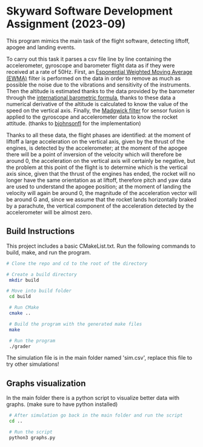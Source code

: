 # Skyward Software Development Assignment (2023-09)

This program mimics the main task of the flight software, detecting liftoff, apogee and landing events.

To carry out this task it parses a csv file line by line containing the accelerometer, gyroscope and barometer flight data as if they were received at a rate of 50Hz.
First, an [Esponential Weighted Moving Average (EWMA)](https://en.wikipedia.org/wiki/Exponential_smoothing) filter is performed on the data in order to remove as much as possible the noise due to the vibrations and sensitivity of the instruments.
Then the altitude is estimated thanks to the data provided by the barometer through the [international barometric formula](https://en.wikipedia.org/wiki/Barometric_formula), thanks to these data a numerical derivative of the altitude is calculated to know the value of the speed on the vertical axis. 
Finally, the [Madgwick filter](https://ahrs.readthedocs.io/en/latest/filters/madgwick.html) for sensor fusion is applied to the gyroscope and accelerometer data to know the rocket attitude. (thanks to [bjohnsonfl](https://github.com/bjohnsonfl/Madgwick_Filter) for the implementation)

Thanks to all these data, the flight phases are identified:
at the moment of liftoff a large acceleration on the vertical axis, given by the thrust of the engines, is detected by the accelerometer;
at the moment of the apogee there will be a point of inversion of the velocity which will therefore be around 0, the acceleration on the vertical axis will certainly be negative, but the problem at this point of the flight is to determine which is the vertical axis since, given that the thrust of the engines has ended, the rocket will no longer have the same orientation as at liftoff, therefore pitch and yaw data are used to understand the apogee position;
at the moment of landing the velocity will again be around 0, the magnitude of the acceleration vector will be around G and, since we assume that the rocket lands horizontally braked by a parachute, the vertical component of the acceleration detected by the accelerometer will be almost zero.


## Build Instructions 
This project includes a basic CMakeList.txt. Run the following commands to build, make, and run the program.

```bash
# Clone the repo and cd to the root of the directory

# Create a build directory 
 mkdir build

# Move into build folder
 cd build

 # Run CMake
 cmake ..

 # Build the program with the generated make files
 make

 # Run the program
 ./grader
 ```
The simulation file is in the main folder named 'sim.csv', replace this file to try other simulations!


## Graphs visualization
In the main folder there is a python script to visualize better data with graphs. (make sure to have python installed)

```bash
 # After simulation go back in the main folder and run the script
 cd ..

 # Run the script
 python3 graphs.py
 ```